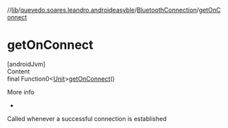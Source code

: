 //[lib](../../index.md)/[quevedo.soares.leandro.androideasyble](../index.md)/[BluetoothConnection](index.md)/[getOnConnect](get-on-connect.md)



# getOnConnect  
[androidJvm]  
Content  
final Function0<[Unit](https://kotlinlang.org/api/latest/jvm/stdlib/kotlin/-unit/index.html)>[getOnConnect](get-on-connect.md)()  
  
More info  
<ul><li></li></ul>

Called whenever a successful connection is established

  



